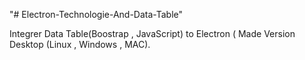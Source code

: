 "# Electron-Technologie-And-Data-Table" 

Integrer Data Table(Boostrap , JavaScript)  to Electron ( Made Version Desktop (Linux , Windows , MAC).

